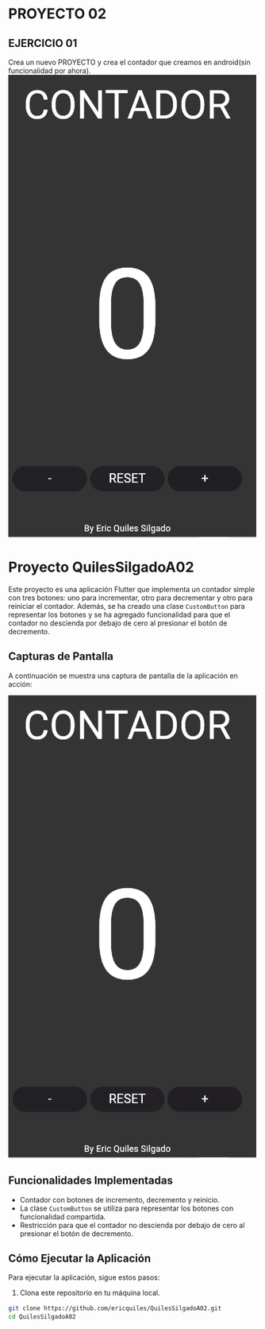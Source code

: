 # PROYECTO 02

## EJERCICIO 01

Crea un nuevo PROYECTO y crea el contador que creamos en android(sin funcionalidad por ahora).
![Texto alternativo](A02.PNG)

# Proyecto QuilesSilgadoA02

Este proyecto es una aplicación Flutter que implementa un contador simple con tres botones: uno para incrementar, otro para decrementar y otro para reiniciar el contador. Además, se ha creado una clase `CustomButton` para representar los botones y se ha agregado funcionalidad para que el contador no descienda por debajo de cero al presionar el botón de decremento.

## Capturas de Pantalla

A continuación se muestra una captura de pantalla de la aplicación en acción:

![Captura de Pantalla](A02.PNG)

## Funcionalidades Implementadas

- Contador con botones de incremento, decremento y reinicio.
- La clase `CustomButton` se utiliza para representar los botones con funcionalidad compartida.
- Restricción para que el contador no descienda por debajo de cero al presionar el botón de decremento.

## Cómo Ejecutar la Aplicación

Para ejecutar la aplicación, sigue estos pasos:

1. Clona este repositorio en tu máquina local.

```bash
git clone https://github.com/ericquiles/QuilesSilgadoA02.git
cd QuilesSilgadoA02


